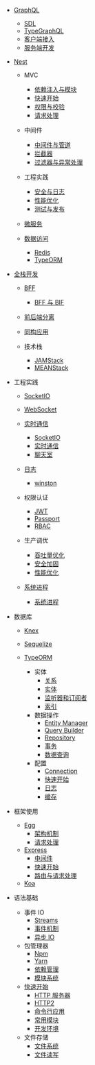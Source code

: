   - [GraphQL](/GraphQL/README.md)
    - [SDL](/GraphQL/SDL.md)
    - [TypeGraphQL](/GraphQL/TypeGraphQL.md)
    - [客户端接入](/GraphQL/客户端接入.md)
    - [服务端开发](/GraphQL/服务端开发.md)
  - [Nest](/Nest/README.md)
    - MVC
      - [依赖注入与模块](/Nest/MVC/依赖注入与模块.md)
      - [快速开始](/Nest/MVC/快速开始.md)
      - [权限与校验](/Nest/MVC/权限与校验.md)
      - [请求处理](/Nest/MVC/请求处理.md)
    - 中间件
      - [中间件与管道](/Nest/中间件/中间件与管道.md)
      - [拦截器](/Nest/中间件/拦截器.md)
      - [过滤器与异常处理](/Nest/中间件/过滤器与异常处理.md)
    - 工程实践
      - [安全与日志](/Nest/工程实践/安全与日志.md)
      - [性能优化](/Nest/工程实践/性能优化.md)
      - [测试与发布](/Nest/工程实践/测试与发布.md)
    - [微服务](/Nest/微服务/README.md)
      
    - [数据访问](/Nest/数据访问/README.md)
      - [Redis](/Nest/数据访问/Redis.md)
      - [TypeORM](/Nest/数据访问/TypeORM.md)
  - [全栈开发](/全栈开发/README.md)
    - [BFF](/全栈开发/BFF/README.md)
      - [BFF 与 BIF](/全栈开发/BFF/BFF%20与%20BIF.md)
    - [前后端分离](/全栈开发/前后端分离/README.md)
      
    - [同构应用](/全栈开发/同构应用/README.md)
      
    - 技术栈
      - [JAMStack](/全栈开发/技术栈/JAMStack.md)
      - [MEANStack](/全栈开发/技术栈/MEANStack.md)
  - 工程实践
    - [SocketIO](/工程实践/SocketIO/README.md)
      
    - [WebSocket](/工程实践/WebSocket/README.md)
      
    - [实时通信](/工程实践/实时通信/README.md)
      - [SocketIO](/工程实践/实时通信/SocketIO.md)
      - [实时通信](/工程实践/实时通信/实时通信.md)
      - [聊天室](/工程实践/实时通信/聊天室.md)
    - [日志](/工程实践/日志/README.md)
      - [winston](/工程实践/日志/winston.md)
    - 权限认证
      - [JWT](/工程实践/权限认证/JWT.md)
      - [Passport](/工程实践/权限认证/Passport.md)
      - [RBAC](/工程实践/权限认证/RBAC.md)
    - 生产调优
      - [吞吐量优化](/工程实践/生产调优/吞吐量优化.md)
      - [安全加固](/工程实践/生产调优/安全加固.md)
      - [性能优化](/工程实践/生产调优/性能优化.md)
    - [系统进程](/工程实践/系统进程/README.md)
      - [系统进程](/工程实践/系统进程/系统进程.md)
  - 数据库
    - [Knex](/数据库/Knex/README.md)
      
    - [Sequelize](/数据库/Sequelize/README.md)
      
    - [TypeORM](/数据库/TypeORM/README.md)
      - 实体
        - [关系](/数据库/TypeORM/实体/关系.md)
        - [实体](/数据库/TypeORM/实体/实体.md)
        - [监听器和订阅者](/数据库/TypeORM/实体/监听器和订阅者.md)
        - [索引](/数据库/TypeORM/实体/索引.md)
      - 数据操作
        - [Entity Manager](/数据库/TypeORM/数据操作/Entity%20Manager.md)
        - [Query Builder](/数据库/TypeORM/数据操作/Query%20Builder.md)
        - [Repository](/数据库/TypeORM/数据操作/Repository.md)
        - [事务](/数据库/TypeORM/数据操作/事务.md)
        - [数据查询](/数据库/TypeORM/数据操作/数据查询.md)
      - 配置
        - [Connection](/数据库/TypeORM/配置/Connection.md)
        - [快速开始](/数据库/TypeORM/配置/快速开始.md)
        - [日志](/数据库/TypeORM/配置/日志.md)
        - [缓存](/数据库/TypeORM/配置/缓存.md)
  - 框架使用
    - [Egg](/框架使用/Egg/README.md)
      - [架构机制](/框架使用/Egg/架构机制.md)
      - [请求处理](/框架使用/Egg/请求处理.md)
    - [Express](/框架使用/Express/README.md)
      - [中间件](/框架使用/Express/中间件.md)
      - [快速开始](/框架使用/Express/快速开始.md)
      - [路由与请求处理](/框架使用/Express/路由与请求处理.md)
    - [Koa](/框架使用/Koa/README.md)
      
  - 语法基础
    - 事件 IO
      - [Streams](/语法基础/事件%20IO/Streams.md)
      - [事件机制](/语法基础/事件%20IO/事件机制.md)
      - [异步 IO](/语法基础/事件%20IO/异步%20IO.md)
    - 包管理器
      - [Npm](/语法基础/包管理器/Npm.md)
      - [Yarn](/语法基础/包管理器/Yarn.md)
      - [依赖管理](/语法基础/包管理器/依赖管理.md)
      - [模块系统](/语法基础/包管理器/模块系统.md)
    - [快速开始](/语法基础/快速开始/README.md)
      - [HTTP 服务器](/语法基础/快速开始/HTTP%20服务器.md)
      - [HTTP2](/语法基础/快速开始/HTTP2.md)
      - [命令行应用](/语法基础/快速开始/命令行应用.md)
      - [常用模块](/语法基础/快速开始/常用模块.md)
      - [开发环境](/语法基础/快速开始/开发环境.md)
    - 文件存储
      - [文件系统](/语法基础/文件存储/文件系统.md)
      - [文件读写](/语法基础/文件存储/文件读写.md)